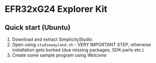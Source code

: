 # EFR32xG24 Explorer Kit 

## Quick start (Ubuntu)

1. Download and extract SimplicityStudio
1. Open using `studiowayland.sh` - VERY IMPORTANT STEP, otherwise installation gets borked (due missing packages, SDK-parts etc.)
1. Create some sample program using _Welcome_

